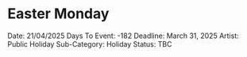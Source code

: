 # Easter Monday

Date: 21/04/2025
Days To Event: -182
Deadline: March 31, 2025
Artist: Public Holiday
Sub-Category: Holiday
Status: TBC